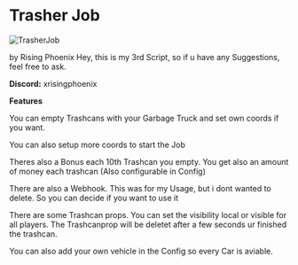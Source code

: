 # Trasher Job

![TrasherJob](https://github.com/Ph-o-e-n-ix/phoenix_trasherjob/assets/119653707/efbe8161-f954-40e6-a8ae-926b3ba714c0)

by Rising Phoenix 
Hey, this is my 3rd Script, so if u have any Suggestions, feel free to ask.

**Discord:** 
xrisingphoenix

**Features**

You can empty Trashcans with your Garbage Truck and set own coords if you want.

You can also setup more coords to start the Job

Theres also a Bonus each 10th Trashcan you empty. You get also an amount of money each trashcan
(Also configurable in Config)

There are also a Webhook. This was for my Usage, but i dont wanted to delete. So you can decide if you want to use it

There are some Trashcan props. You can set the visibility local or visible for all players. The Trashcanprop will be deletet after a few seconds ur finished the trashcan.

You can also add your own vehicle in the Config so every Car is aviable.
